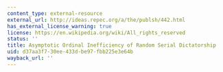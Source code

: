 ```yaml
---
content_type: external-resource
external_url: http://ideas.repec.org/a/the/publsh/442.html
has_external_license_warning: true
license: https://en.wikipedia.org/wiki/All_rights_reserved
status: ''
title: Asymptotic Ordinal Inefficiency of Random Serial Dictatorship
uid: d37aa3f7-30ee-433d-be97-fbb225e3e64b
wayback_url: ''
---
```

